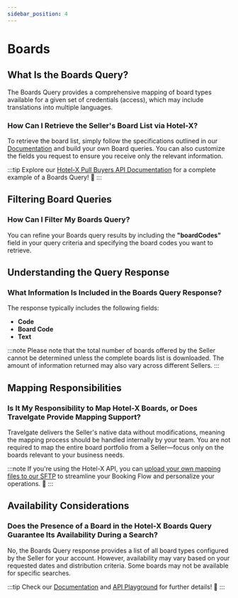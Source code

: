 ```yaml
---
sidebar_position: 4
---
```


# Boards

## What Is the Boards Query? 
The Boards Query provides a comprehensive mapping of board types available for a given set of credentials (access), which may include translations into multiple languages.

### How Can I Retrieve the Seller's Board List via Hotel-X?
To retrieve the board list, simply follow the specifications outlined in our [Documentation](/docs/apis/for-buyers/hotel-x-pull-buyers-api/content/boards) and build your own Board queries. You can also customize the fields you request to ensure you receive only the relevant information.

:::tip
Explore our [Hotel-X Pull Buyers API Documentation](/docs/apis/for-buyers/hotel-x-pull-buyers-api/content/boards#requests-examples) for a complete example of a Boards Query! 🚀
:::

## Filtering Board Queries

### How Can I Filter My Boards Query? 
You can refine your Boards query results by including the **"boardCodes"** field in your query criteria and specifying the board codes you want to retrieve.

## Understanding the Query Response

### What Information Is Included in the Boards Query Response?
The response typically includes the following fields:

- **Code**
- **Board Code**
- **Text**

:::note
Please note that the total number of boards offered by the Seller cannot be determined unless the complete boards list is downloaded. The amount of information returned may also vary across different Sellers.
:::

## Mapping Responsibilities

### Is It My Responsibility to Map Hotel-X Boards, or Does Travelgate Provide Mapping Support? 
Travelgate delivers the Seller's native data without modifications, meaning the mapping process should be handled internally by your team. You are not required to map the entire board portfolio from a Seller—focus only on the boards relevant to your business needs.

:::note
If you're using the Hotel-X API, you can [upload your own mapping files to our SFTP](/docs/apis/for-buyers/hotel-x-pull-buyers-api/plugins/mapping) to streamline your Booking Flow and personalize your operations. 🚀
:::

## Availability Considerations

### Does the Presence of a Board in the Hotel-X Boards Query Guarantee Its Availability During a Search? 
No, the Boards Query response provides a list of all board types configured by the Seller for your account. However, availability may vary based on your requested dates and distribution criteria. Some boards may not be available for specific searches.

:::tip
Check our [Documentation](/docs/apis/for-buyers/hotel-x-pull-buyers-api/content/boards) and [API Playground](https://api.travelgate.com/) for further details! 🚀
:::

